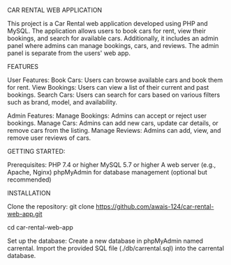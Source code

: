 CAR RENTAL WEB APPLICATION

This project is a Car Rental web application developed using PHP and MySQL. The application allows users to book cars for rent, view their bookings, and search for available cars.
Additionally, it includes an admin panel where admins can manage bookings, cars, and reviews. The admin panel is separate from the users' web app.

FEATURES

User Features:
Book Cars: Users can browse available cars and book them for rent.
View Bookings: Users can view a list of their current and past bookings.
Search Cars: Users can search for cars based on various filters such as brand, model, and availability.

Admin Features:
Manage Bookings: Admins can accept or reject user bookings.
Manage Cars: Admins can add new cars, update car details, or remove cars from the listing.
Manage Reviews: Admins can add, view, and remove user reviews of cars.

GETTING STARTED:

Prerequisites:
PHP 7.4 or higher
MySQL 5.7 or higher
A web server (e.g., Apache, Nginx)
phpMyAdmin for database management (optional but recommended)

INSTALLATION

Clone the repository:
git clone https://github.com/awais-124/car-rental-web-app.git

cd car-rental-web-app

Set up the database:
Create a new database in phpMyAdmin named carrental.
Import the provided SQL file (./db/carrental.sql) into the carrental database.

